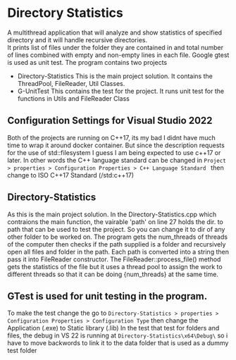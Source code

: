 # Directory Statistics
A multithread application that will analyze and show statistics of specified directory and it will handle recursive directories.  
It prints list of files under the folder they are contained in and total number of lines combined with empty and non-empty lines in each file. Google gtest is used as unit test. 
The program contains two projects 
- Directory-Statistics
   This is the main project solution. It contains the ThreadPool, FileReader, Util Classes.
- G-UnitTest
    This contains the test for the project. It runs unit test for the functions in Utils and FileReader Class

## Configuration Settings for Visual Studio 2022
Both of the projects are running on C++17, its my bad I didnt have much time to wrap it around docker container. 
But since the description requests for the use of std::filesystem I guess I am being expected to use c++17 or later. In other words the C++ language standard can be changed in
`Project > properties > Configuration Properties > C++ Language Standard ` then change to ISO C++17 Standard (/std:c++17)

 ## Directory-Statistics
 As this is the main project solution. In the  Directory-Statistics.cpp which contraions the main function, the vairable 'path' on line 27 holds the dir. to path that can be used to test the project. So you can change it to dir of any other folder to be worked on.
 The program gets the num_threads of threads of the computer then checks if the path supplied is a folder and  recursively open all files and folder in the path. Each path is converted into a string then pass it into FileReader constructor. 
 The FileReader::process_file() method gets the statistics of the file but it uses a thread pool to assign the work to different threads so that it can be doing {num_threads} at the same time.

## GTest is used for unit testing in the program. 
To make the test change the go to `Directory-Statistics > properties > Configuration Properties > Configuration Type` then change the Application (.exe) to Static library (.lib)
In the test that test for folders and files, the debug in VS 22 is running at `Directory-Statistics\x64\Debug\` so i have to move backwords to link it to the data folder that is used as a dummy test folder 

